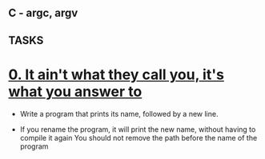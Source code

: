 ## C - argc, argv

## TASKS

# [0. It ain't what they call you, it's what you answer to](0-whatsmyname.c)

* Write a program that prints its name, followed by a new line.

* If you rename the program, it will print the new name, without having to compile it again
You should not remove the path before the name of the program
